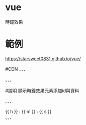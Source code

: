 # vue
時鐘效果

# 範例
https://starsweet0831.github.io/vue/

#CDN
、、、
<script src="https://unpkg.com/vue@next"></script>
<script src="https://starsweet0831.github.io/vue/main.js"></script>
、、、


#說明
顯示時鐘效果元素添加id與資料

、、、
<div id="clock">
        {{ h }} : {{ m }} : {{ s }}
    </div>
    、、、

